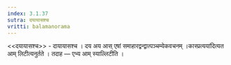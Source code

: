 ```yaml
---
index: 3.1.37
sutra: दयायासश्च
vritti: balamanorama
---
```


<<दयायासश्च>> - दायायासश्च । दय अय आस् एषां समाहारद्वन्द्वात्पञ्चम्येकवचनम् ।कास्प्रत्यया॑दित्यत आम् लिटीत्यनुर्तते । तदाह — एभ्य आम् स्याल्लिटीति । 